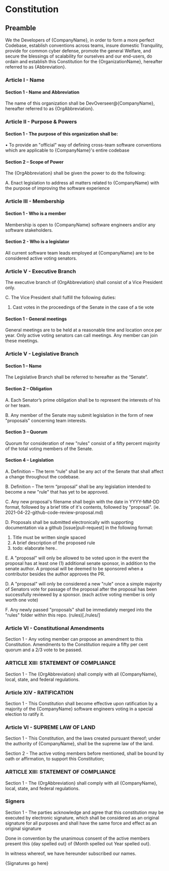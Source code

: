 # Constitution

## Preamble
We the Developers of {CompanyName}, in order to form a more perfect Codebase, establish conventions across teams, insure domestic Tranquility, provide for common cyber defense, promote the general Welfare, and secure the blessings of scalability for ourselves and our end-users, do ordain and establish this Constitution for the {OrganizationName}, hereafter referred to as {Abbreviation}.

### Article I - Name

#### Section 1 - Name and Abbreviation

The name of this organization shall be DevOverseer@{CompanyName}, hereafter referred to as {OrgAbbreviation}.


### Article II - Purpose & Powers

#### Section 1 - The purpose of this organization shall be:

• To provide an "official" way of defining cross-team software conventions which are applicable to {CompanyName}'s entire codebase

#### Section 2 – Scope of Power

The {OrgAbbreviation} shall be given the power to do the following:

A. Enact legislation to address all matters related to {CompanyName} with the purpose of improving
the software experience

### Article III - Membership

#### Section 1 - Who is a member

Membership is open to {CompanyName} software engineers and/or any software
stakeholders. 

#### Section 2 - Who is a legislator

All current software team leads employed at {CompanyName} are to be considered active voting senators.


### Article V - Executive Branch

The executive branch of {OrgAbbreviation} shall consist of a Vice President only.

C. The Vice President shall fulfill the following duties:

1. Cast votes in the proceedings of the Senate in the case of a tie vote

#### Section 1 - General meetings

General meetings are to be held at a reasonable time and location once per year. Only active voting senators can call meetings. Any member can join these meetings.


### Article V - Legislative Branch

#### Section 1 – Name

The Legislative Branch shall be referred to hereafter as the “Senate”.

#### Section 2 – Obligation

A. Each Senator’s prime obligation shall be to represent the interests of his or her team.

B. Any member of the Senate may submit legislation in the form of new "proposals" 
concerning team interests.

#### Section 3 – Quorum

Quorum for consideration of new "rules" consist of a fifty percent majority of the total voting members of
the Senate.

#### Section 4 – Legislation

A. Definition – The term “rule” shall be any act of the Senate that shall affect a change throughout
the codebase.

B. Definition – The term “proposal” shall be any legislation intended to become a new "rule" that has yet to be approved.

C. Any new proposal's filename shall begin with the date in YYYY-MM-DD format, followed by a brief title of it's contents, followed by "proposal". (ie. 2021-04-22-github-code-review-proposal.md)

D. Proposals shall be submitted electronically with supporting documentation via a github [issue|pull-request] in the following format:

1. Title must be written single spaced
2. A brief description of the proposed rule
3. todo: elaborate here..


E. A "proposal" will only be allowed to be voted upon in the event the proposal has at least one (1) additional senate sponsor, in addition to the senate author. A proposal will be deemed to be sponsored when a contributor besides the author approves the PR.

D. A "proposal" will only be considered a new "rule" once a simple majority of Senators vote for passage of the proposal after the proposal has been successfully reviewed by a sponsor. (each active voting member is only worth one vote)

F. Any newly passed "proposals" shall be immediately merged into the "rules" folder within this repo. (rules)[./rules/]

### Article VI - Constitutional Amendments


Section 1 - Any voting member can propose an amendment to this Constitution. Amendments to the Constitution require a
fifty per cent quorum and a 2/3 vote to be passed. 

### ARTICLE XIII: STATEMENT OF COMPLIANCE

Section 1 - The {OrgAbbreviation} shall comply with all {CompanyName}, local, state, and federal
regulations.


### Article XIV - RATIFICATION

Section 1 - This Constitution shall become effective upon ratification by
a majority of the {CompanyName} software engineers voting in a special election to ratify it.

### Article VI - SUPREME LAW OF LAND

Section 1 - This Constitution, and the laws created pursuant thereof; under the authority of {CompanyName}, shall be the supreme law of the land.

Section 2 - The active voting members before mentioned, shall be bound by oath or affirmation, to support this Constitution;


### ARTICLE XIII: STATEMENT OF COMPLIANCE

Section 1 - The {OrgAbbreviation} shall comply with all {CompanyName}, local, state, and federal
regulations.


### Signers

Section 1 - The parties acknowledge and agree that this constitution may be executed by electronic
signature, which shall be considered as an original signature for all purposes and shall have the same force
and effect as an original signature


Done in convention by the unanimous consent of the active members present this {day spelled out} of {Month spelled out Year spelled out}.

In witness whereof, we have hereunder subscribed our names.


{Signatures go here}




